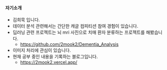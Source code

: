 #### 자기소개

* 김희묵 입니다.
* 데이터 분석 관련해서는 간단한 캐글 컴피티션 참여 경험이 있습니다.
* 딥러닝 관련 프로젝트는 뇌 mri 사진으로 치매 환자 분류하는 프로젝트를 해봤습니다.
  * https://github.com/2mook2/Dementia_Analysis
* 이미지 처리에 관심이 있습니다.
* 현재 공부 중인 내용을 기록하는 블로그입니다.
  * https://2mook2.vercel.app/
